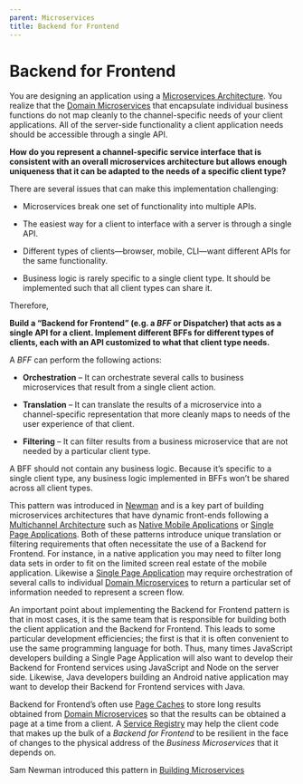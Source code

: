 ```yaml
---
parent: Microservices
title: Backend for Frontend
---
```

# Backend for Frontend

You are designing an application using a [Microservices Architecture](Microservices-Architecture.md). You realize that the [Domain Microservices](Business-Microservice.md) that encapsulate individual business functions do not map cleanly to the channel-specific needs of your client applications. All of the server-side functionality a client application needs should be accessible through a single API.

**How do you represent a channel-specific service interface that is consistent with an overall microservices architecture but allows enough uniqueness that it can be adapted to the needs of a specific client type?**

There are several issues that can make this implementation challenging:

-   Microservices break one set of functionality into multiple APIs.

-   The easiest way for a client to interface with a server is through a single API.

-   Different types of clients—browser, mobile, CLI—want different APIs for the same functionality.

-   Business logic is rarely specific to a single client type. It should be implemented such that all client types can share it.

Therefore,

**Build a “Backend for Frontend” (e.g. a *BFF* or Dispatcher) that acts as a single API for a client. Implement different BFFs for different types of clients, each with an API customized to what that client type needs.**

A *BFF* can perform the following actions:

-   **Orchestration** – It can orchestrate several calls to business microservices that result from a single client action.

-   **Translation** – It can translate the results of a microservice into a channel-specific representation that more cleanly maps to needs of the user experience of that client.

-   **Filtering** – It can filter results from a business microservice that are not needed by a particular client type.

A BFF should not contain any business logic. Because it’s specific to a single client type, any business logic implemented in BFFs won’t be shared across all client types.

This pattern was introduced in [Newman](https://www.amazon.com/Building-Microservices-Designing-Fine-Grained-Systems/dp/1491950358/) and  is a key part of building microservices architectures that have dynamic front-ends following a [Multichannel Architecture](../Cloud-Client-Architecture/Multichannel-Architecture.md) such as [Native Mobile Applications](../Cloud-Client-Architecture/Native-Mobile-Application.md) or [Single Page Applications](../Cloud-Client-Architecture/Single-Page-Application.md). Both of these patterns introduce unique translation or filtering requirements that often necessitate the use of a Backend for Frontend. For instance, in a native application you may need to filter long data sets in order to fit on the limited screen real estate of the mobile application. Likewise a [Single Page Application](../Cloud-Client-Architecture/Single-Page-Application.md) may require orchestration of several calls to individual [Domain Microservices](Business-Microservice.md) to return a particular set of information needed to represent a screen flow.

An important point about implementing the Backend for Frontend pattern is that in most cases, it is the same team that is responsible for
building both the client application and the Backend for Frontend. This leads to some particular development efficiencies; the first is that it is often convenient to use the same programming language for both. Thus, many times JavaScript developers building a Single Page Application will also want to develop their Backend for Frontend services using JavaScript and Node on the server side. Likewise, Java developers building an Android native application may want to develop their Backend for Frontend services with Java.

Backend for Frontend’s often use [Page Caches](Page-Cache.md) to store long results obtained from [Domain Microservices](Business-Microservice.md) so that the results can be obtained a page at a time from a client. A [Service Registry](Service-Registry.md) may help the client code that makes up the bulk of a *Backend for Frontend* to be resilient in the face of changes to the physical address of the *Business Microservices* that it depends on.

Sam Newman introduced this pattern in [Building Microservices](https://www.amazon.com/Building-Microservices-Designing-Fine-Grained-Systems/dp/1491950358)
